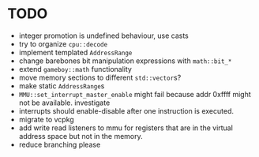 # TODO

- integer promotion is undefined behaviour, use casts
- try to organize `cpu::decode`
- implement templated `AddressRange`
- change barebones bit manipulation expressions with `math::bit_*`
- extend `gameboy::math` functionality
- move memory sections to different `std::vector`s?
- make static `AddressRange`s
- `MMU::set_interrupt_master_enable` might fail 
    because addr 0xffff might not be available. investigate
- interrupts should enable-disable after one instruction is executed.
- migrate to vcpkg
- add write read listeners to mmu for registers that are in the 
    virtual address space but not in the memory.
- reduce branching please